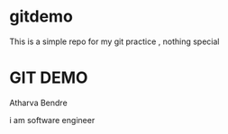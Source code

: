 # gitdemo
This is a simple repo  for my git practice ,  nothing special

<h1> GIT DEMO </h1>

<p> Atharva Bendre </p>

<p> i am software engineer </p>
